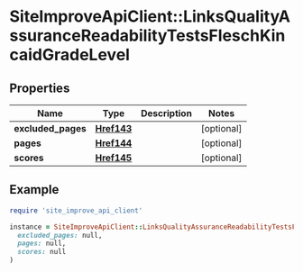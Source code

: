 # SiteImproveApiClient::LinksQualityAssuranceReadabilityTestsFleschKincaidGradeLevel

## Properties

| Name | Type | Description | Notes |
| ---- | ---- | ----------- | ----- |
| **excluded_pages** | [**Href143**](Href143.md) |  | [optional] |
| **pages** | [**Href144**](Href144.md) |  | [optional] |
| **scores** | [**Href145**](Href145.md) |  | [optional] |

## Example

```ruby
require 'site_improve_api_client'

instance = SiteImproveApiClient::LinksQualityAssuranceReadabilityTestsFleschKincaidGradeLevel.new(
  excluded_pages: null,
  pages: null,
  scores: null
)
```

